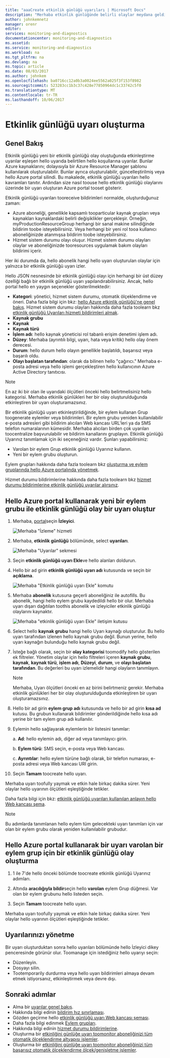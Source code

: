 ```yaml
---
title: "aaaCreate etkinlik günlüğü uyarıları | Microsoft Docs"
description: "Merhaba etkinlik günlüğünde belirli olaylar meydana geldiğinde, SMS, Web kancası ve e-posta bildirilmesi."
author: johnkemnetz
manager: orenr
editor: 
services: monitoring-and-diagnostics
documentationcenter: monitoring-and-diagnostics
ms.assetid: 
ms.service: monitoring-and-diagnostics
ms.workload: na
ms.tgt_pltfrm: na
ms.devlang: na
ms.topic: article
ms.date: 08/03/2017
ms.author: johnkem
ms.openlocfilehash: ba0716cc12a0b3a0024ee5562a025f3f153f8982
ms.sourcegitcommit: 523283cc1b3c37c428e77850964dc1c33742c5f0
ms.translationtype: MT
ms.contentlocale: tr-TR
ms.lasthandoff: 10/06/2017
---
```

# <a name="create-activity-log-alerts"></a>Etkinlik günlüğü uyarı oluşturma

## <a name="overview"></a>Genel Bakış
Etkinlik günlüğü yeni bir etkinlik günlüğü olay oluştuğunda etkinleştirme uyarılar eşleşen hello uyarıda belirtilen hello koşullarına uyarılar. Bunlar Azure kaynaklarını; dolayısıyla bir Azure Resource Manager şablonu kullanılarak oluşturulabilir. Bunlar ayrıca oluşturulabilir, güncelleştirilmiş veya hello Azure portal silindi. Bu makalede, etkinlik günlüğü uyarıları hello kavramları tanıtır. Ardından size nasıl toouse hello etkinlik günlüğü olaylarını üzerinde bir uyarı oluşturan Azure portal tooset gösterir.

Etkinlik günlüğü uyarıları tooreceive bildirimleri normalde, oluşturduğunuz zaman:

* Azure aboneliği, genellikle kapsamlı tooparticular kaynak grupları veya kaynakları kaynaklardaki belirli değişiklikler gerçekleşir. Örneğin, myProductionResourceGroup herhangi bir sanal makine silindiğinde bildirim toobe isteyebilirsiniz. Veya herhangi bir yeni rol tooa kullanıcı aboneliğinizde atanmışsa bildirim toobe isteyebilirsiniz.
* Hizmet sistem durumu olayı oluşur. Hizmet sistem durumu olayları olaylar ve aboneliğinizde tooresources uygulamak bakım olayları bildirimi içerir.

Her iki durumda da, hello abonelik hangi hello uyarı oluşturulan olaylar için yalnızca bir etkinlik günlüğü uyarı izler.

Hello JSON nesnesinde bir etkinlik günlüğü olayı için herhangi bir üst düzey özelliği bağlı bir etkinlik günlüğü uyarı yapılandırabilirsiniz. Ancak, hello portal hello en yaygın seçenekler gösterilmektedir:

- **Kategori**: yönetici, hizmet sistem durumu, otomatik ölçeklendirme ve öneri. Daha fazla bilgi için bkz: [hello Azure etkinlik günlüğü'ne genel bakış](./monitoring-overview-activity-logs.md#categories-in-the-activity-log). Hizmet sistem durumu olayları hakkında daha fazla toolearn bkz [etkinlik günlüğü Uyarıları hizmeti bildirimleri almak](./monitoring-activity-log-alerts-on-service-notifications.md).
- **Kaynak grubu**
- **Kaynak**
- **Kaynak türü**
- **İşlem adı**: hello kaynak yöneticisi rol tabanlı erişim denetimi işlem adı.
- **Düzey**: Merhaba (ayrıntılı bilgi, uyarı, hata veya kritik) hello olay önem derecesi.
- **Durum**: hello durum hello olayın genellikle başlatıldı, başarısız veya başarılı oldu.
- **Olayı başlatan tarafından**: olarak da bilinen hello "çağırıcı." Merhaba e-posta adresi veya hello işlemi gerçekleştiren hello kullanıcının Azure Active Directory tanıtıcısı.

>[!NOTE]
>En az iki bir olan ile uyarıdaki ölçütleri önceki hello belirtmelisiniz hello kategorisi. Merhaba etkinlik günlükleri her bir olay oluşturulduğunda etkinleştiren bir uyarı oluşturamazsınız.
>
>

Bir etkinlik günlüğü uyarı etkinleştirildiğinde, bir eylem kullanan Grup toogenerate eylemler veya bildirimleri. Bir eylem grubu yeniden kullanılabilir e-posta adresleri gibi bildirim alıcıları Web kancası URL'leri ya da SMS telefon numaralarının kümesidir. Merhaba alıcıları birden çok uyarıları toocentralize başvurulabilir ve bildirim kanallarını gruplayın. Etkinlik günlüğü Uyarınız tanımlamak için iki seçeneğiniz vardır. Şunları yapabilirsiniz:

* Varolan bir eylem Grup etkinlik günlüğü Uyarınız kullanın. 
* Yeni bir eylem grubu oluşturun. 

Eylem grupları hakkında daha fazla toolearn bkz [oluşturma ve eylem gruplarında hello Azure portalında yönetmek](monitoring-action-groups.md).

Hizmet durumu bildirimlerine hakkında daha fazla toolearn bkz [hizmet durumu bildirimlerine etkinlik günlüğü uyarılar alırsınız](monitoring-activity-log-alerts-on-service-notifications.md).

## <a name="create-an-alert-on-an-activity-log-event-with-a-new-action-group-by-using-hello-azure-portal"></a>Hello Azure portal kullanarak yeni bir eylem grubu ile etkinlik günlüğü olay bir uyarı oluştur
1. Merhaba, [portal](https://portal.azure.com)seçin **İzleyici**.

    ![Merhaba "İzleme" hizmeti](./media/monitoring-activity-log-alerts/home-monitor.png)
2. Merhaba, **etkinlik günlüğü** bölümünde, select **uyarıları**.

    ![Merhaba "Uyarılar" sekmesi](./media/monitoring-activity-log-alerts/alerts-blades.png)
3. Seçin **etkinlik günlüğü uyarı Ekle**ve hello alanları doldurun.

4. Hello bir ad girin **etkinlik günlüğü uyarı adı** kutusunda ve seçin bir **açıklama**.

    ![Merhaba "Etkinlik günlüğü uyarı Ekle" komutu](./media/monitoring-activity-log-alerts/add-activity-log-alert.png)

5. Merhaba **abonelik** kutusuna geçerli aboneliğiniz ile autofills. Bu abonelik, hangi hello eylem grubu kaydedildi hello bir olur. Merhaba uyarı dışarı dağıtılan toothis abonelik ve izleyiciler etkinlik günlüğü olaylarını kaynaktır.

    ![Merhaba "etkinlik günlüğü uyarı Ekle" iletişim kutusu](./media/monitoring-activity-log-alerts/activity-log-alert-new-action-group.png)

6. Select hello **kaynak grubu** hangi hello Uyarı kaynağı oluşturulur. Bu hello uyarı tarafından izlenen hello kaynak grubu değil. Bunun yerine, hello uyarı kaynağın bulunduğu hello kaynak grubu değil.

7. İsteğe bağlı olarak, seçin bir **olay kategorisi** toomodify hello gösterilen ek filtreler. Yönetim olaylar için hello filtreleri içeren **kaynak grubu**, **kaynak**, **kaynak türü**, **işlem adı**, **Düzeyi**, **durum**, ve **olayı başlatan tarafından**. Bu değerleri bu uyarı izlemelidir hangi olayların tanımlayın.

    >[!NOTE]
    >Merhaba, Uyarı ölçütleri önceki en az birini belirtmeniz gerekir. Merhaba etkinlik günlükleri her bir olay oluşturulduğunda etkinleştiren bir uyarı oluşturamazsınız.
    >
    >

8. Hello bir ad girin **eylem grup adı** kutusunda ve hello bir ad girin **kısa ad** kutusu. Bu grubun kullanarak bildirimler gönderildiğinde hello kısa adı yerine bir tam eylem grup adı kullanılır.

9.  Eylemin hello sağlayarak eylemlerin bir listesini tanımlar:

    a. **Ad**: hello eylemin adı, diğer ad veya tanımlayıcı girin.

    b. **Eylem türü**: SMS seçin, e-posta veya Web kancası.

    c. **Ayrıntılar**: hello eylem türüne bağlı olarak, bir telefon numarası, e-posta adresi veya Web kancası URI girin.

10. Seçin **Tamam** toocreate hello uyarı.

Merhaba uyarı toofully yaymak ve etkin hale birkaç dakika sürer. Yeni olaylar hello uyarının ölçütleri eşleştiğinde tetikler.

Daha fazla bilgi için bkz: [etkinlik günlüğü uyarıları kullanılan anlayın hello Web kancası şema](monitoring-activity-log-alerts-webhook.md).

>[!NOTE]
>Bu adımlarda tanımlanan hello eylem tüm gelecekteki uyarı tanımları için var olan bir eylem grubu olarak yeniden kullanılabilir grubudur.
>
>

## <a name="create-an-alert-on-an-activity-log-event-for-an-existing-action-group-by-using-hello-azure-portal"></a>Hello Azure portal kullanarak bir uyarı varolan bir eylem grup için bir etkinlik günlüğü olay oluşturma
1. 1 ile 7'de hello önceki bölümde toocreate etkinlik günlüğü Uyarınız adımları.

2. Altında **aracılığıyla bildir**seçin hello **varolan** eylem Grup düğmesi. Var olan bir eylem grubunu hello listeden seçin.

3. Seçin **Tamam** toocreate hello uyarı.

Merhaba uyarı toofully yaymak ve etkin hale birkaç dakika sürer. Yeni olaylar hello uyarının ölçütleri eşleştiğinde tetikler.

## <a name="manage-your-alerts"></a>Uyarılarınızı yönetme

Bir uyarı oluşturduktan sonra hello uyarıları bölümünde hello İzleyici dikey penceresinde görünür olur. Toomanage için istediğiniz hello uyarıyı seçin:

* Düzenleyin.
* Dosyayı silin.
* Tootemporarily durdurma veya hello uyarı bildirimleri almaya devam etmek istiyorsanız, etkinleştirmek veya devre dışı.

## <a name="next-steps"></a>Sonraki adımlar
- Alma bir [uyarılar genel bakış](monitoring-overview-alerts.md).
- Hakkında bilgi edinin [bildirim hız sınırlaması](monitoring-alerts-rate-limiting.md).
- Gözden geçirme hello [etkinlik günlüğü uyarı Web kancası şeması](monitoring-activity-log-alerts-webhook.md).
- Daha fazla bilgi edinmek [Eylem grupları](monitoring-action-groups.md).  
- Hakkında bilgi edinin [hizmet durumu bildirimlerine](monitoring-service-notifications.md).
- Oluşturma bir [etkinliğini günlüğe uyarı toomonitor aboneliğinizi tüm otomatik ölçeklendirme altyapısı işlemler](https://github.com/Azure/azure-quickstart-templates/tree/master/monitor-autoscale-alert).
- Oluşturma bir [etkinliğini günlüğe uyarı toomonitor aboneliğinizi tüm başarısız otomatik ölçeklendirme ölçek/genişletme işlemler](https://github.com/Azure/azure-quickstart-templates/tree/master/monitor-autoscale-failed-alert).
